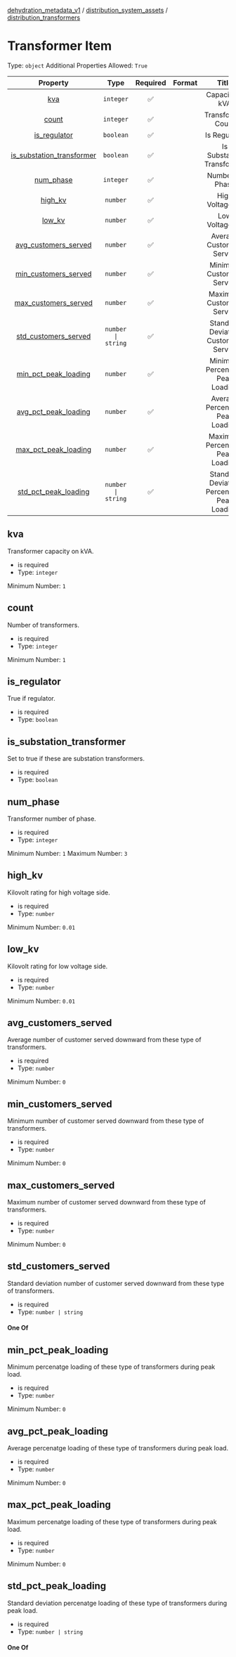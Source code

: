 



[dehydration_metadata_v1](dehydration_metadata_v1.md) / [distribution_system_assets](distribution_system_assets.md) / [distribution_transformers](distribution_transformers.md)
# Transformer Item

Type: `object`
Additional Properties Allowed: `True`


|Property|Type|Required|Format|Title|
| :---: | :---: | :---: | :---: | :---: |
|[kva](#kva)|`integer`|:white_check_mark:||Capacity in kVA|
|[count](#count)|`integer`|:white_check_mark:||Transformer Count|
|[is_regulator](#is_regulator)|`boolean`|:white_check_mark:||Is Regulator|
|[is_substation_transformer](#is_substation_transformer)|`boolean`|:white_check_mark:||Is Substation Transformer|
|[num_phase](#num_phase)|`integer`|:white_check_mark:||Number of Phase|
|[high_kv](#high_kv)|`number`|:white_check_mark:||High Voltage kV|
|[low_kv](#low_kv)|`number`|:white_check_mark:||Low Voltage kV|
|[avg_customers_served](#avg_customers_served)|`number`|:white_check_mark:||Average Customers Served|
|[min_customers_served](#min_customers_served)|`number`|:white_check_mark:||Minimum Customers Served|
|[max_customers_served](#max_customers_served)|`number`|:white_check_mark:||Maximum Customers Served|
|[std_customers_served](#std_customers_served)|`number \| string`|:white_check_mark:||Standard Deviation Customers Served|
|[min_pct_peak_loading](#min_pct_peak_loading)|`number`|:white_check_mark:||Minimum Percentage Peak Loading|
|[avg_pct_peak_loading](#avg_pct_peak_loading)|`number`|:white_check_mark:||Average Percentage Peak Loading|
|[max_pct_peak_loading](#max_pct_peak_loading)|`number`|:white_check_mark:||Maximum Percentage Peak Loading|
|[std_pct_peak_loading](#std_pct_peak_loading)|`number \| string`|:white_check_mark:||Standard Deviation Percentage Peak Loading|

## kva

Transformer capacity on kVA.


- is required
- Type: `integer`

Minimum Number: `1`
## count

Number of transformers.


- is required
- Type: `integer`

Minimum Number: `1`
## is_regulator

True if regulator.


- is required
- Type: `boolean`

## is_substation_transformer

Set to true if these are substation transformers.


- is required
- Type: `boolean`

## num_phase

Transformer number of phase.


- is required
- Type: `integer`

Minimum Number: `1`
Maximum Number: `3`
## high_kv

Kilovolt rating for high voltage side.


- is required
- Type: `number`

Minimum Number: `0.01`
## low_kv

Kilovolt rating for low voltage side.


- is required
- Type: `number`

Minimum Number: `0.01`
## avg_customers_served

Average number of customer served downward from these type of transformers.


- is required
- Type: `number`

Minimum Number: `0`
## min_customers_served

Minimum number of customer served downward from these type of transformers.


- is required
- Type: `number`

Minimum Number: `0`
## max_customers_served

Maximum number of customer served downward from these type of transformers.


- is required
- Type: `number`

Minimum Number: `0`
## std_customers_served

Standard deviation number of customer served downward from these type of transformers.


- is required
- Type: `number | string`

#### One Of



## min_pct_peak_loading

Minimum percenatge loading of these type of transformers during peak load.


- is required
- Type: `number`

Minimum Number: `0`
## avg_pct_peak_loading

Average percenatge loading of these type of transformers during peak load.


- is required
- Type: `number`

Minimum Number: `0`
## max_pct_peak_loading

Maximum percenatge loading of these type of transformers during peak load.


- is required
- Type: `number`

Minimum Number: `0`
## std_pct_peak_loading

Standard deviation percenatge loading of these type of transformers during peak load.


- is required
- Type: `number | string`

#### One Of


